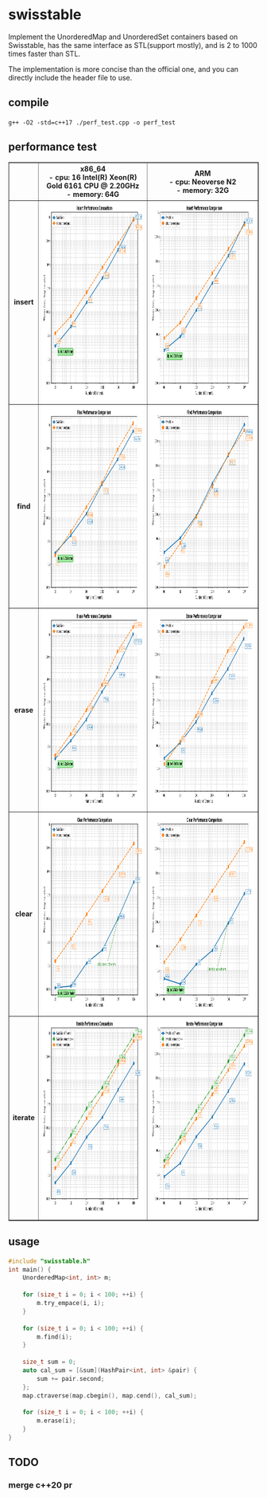 # swisstable

Implement the UnorderedMap and UnorderedSet containers based on Swisstable, has the same interface as STL(support mostly), and is 2 to 1000 times faster than STL.  

The implementation is more concise than the official one, and you can directly include the header file to use.



## compile

`g++ -O2 -std=c++17 ./perf_test.cpp -o perf_test`

## performance test

<table align="center" border="1" cellpadding="15">
  <!-- 表头：操作 + x86信息 + arm信息 -->
  <tr>
    <th></th>
    <th>
      <strong>x86_64</strong><br>
      - cpu: 16 Intel(R) Xeon(R) Gold 6161 CPU @ 2.20GHz<br>
      - memory: 64G
    </th>
    <th>
      <strong>ARM</strong><br>
      - cpu: Neoverse N2<br>
      - memory: 32G
    </th>
  </tr>

  <!-- 插入操作行 -->
  <tr>
    <td align="center" valign="middle"><strong>insert</strong></td>
    <td align="center">
      <img src="https://github.com/CedarSnowy/swisstable/blob/main/img/x86_64/insert_performance_log.png" width="500" height="400" alt="x86 insert" />
    </td>
    <td align="center">
      <img src="https://github.com/CedarSnowy/swisstable/blob/main/img/arm/insert_performance_log.png" width="500" height="400" alt="arm insert" />
    </td>
  </tr>

  <!-- 查找操作行 -->
  <tr>
    <td align="center" valign="middle"><strong>find</strong></td>
    <td align="center">
      <img src="https://github.com/CedarSnowy/swisstable/blob/main/img/x86_64/find_performance_log.png" width="500" height="400" alt="x86 find" />
    </td>
    <td align="center">
      <img src="https://github.com/CedarSnowy/swisstable/blob/main/img/arm/find_performance_log.png" width="500" height="400" alt="arm find" />
    </td>
  </tr>

  <!-- 删除操作行 -->
  <tr>
    <td align="center" valign="middle"><strong>erase</strong></td>
    <td align="center">
      <img src="https://github.com/CedarSnowy/swisstable/blob/main/img/x86_64/erase_performance_log.png" width="500" height="400" alt="x86 erase" />
    </td>
    <td align="center">
      <img src="https://github.com/CedarSnowy/swisstable/blob/main/img/arm/erase_performance_log.png" width="500" height="400" alt="arm erase" />
    </td>
  </tr>

  <!-- 清空操作行 -->
  <tr>
    <td align="center" valign="middle"><strong>clear</strong></td>
    <td align="center">
      <img src="https://github.com/CedarSnowy/swisstable/blob/main/img/x86_64/clear_performance_log.png" width="500" height="400" alt="x86 clear" />
    </td>
    <td align="center">
      <img src="https://github.com/CedarSnowy/swisstable/blob/main/img/arm/clear_performance_log.png" width="500" height="400" alt="arm clear" />
    </td>
  </tr>

  <!-- 迭代操作行 -->
  <tr>
    <td align="center" valign="middle"><strong>iterate</strong></td>
    <td align="center">
      <img src="https://github.com/CedarSnowy/swisstable/blob/main/img/x86_64/iterate_performance_log.png" width="500" height="400" alt="x86 iterate" />
    </td>
    <td align="center">
      <img src="https://github.com/CedarSnowy/swisstable/blob/main/img/arm/iterate_performance_log.png" width="500" height="400" alt="arm iterate" />
    </td>
  </tr>
</table>

## usage

```c++
#include "swisstable.h"
int main() {
    UnorderedMap<int, int> m;

    for (size_t i = 0; i < 100; ++i) {
        m.try_empace(i, i);
    }

    for (size_t i = 0; i < 100; ++i) {
        m.find(i);
    }

    size_t sum = 0;
    auto cal_sum = [&sum](HashPair<int, int> &pair) {
        sum += pair.second;
    };
    map.ctraverse(map.cbegin(), map.cend(), cal_sum);

    for (size_t i = 0; i < 100; ++i) {
        m.erase(i);
    }
}
```
## TODO
### merge c++20 pr
